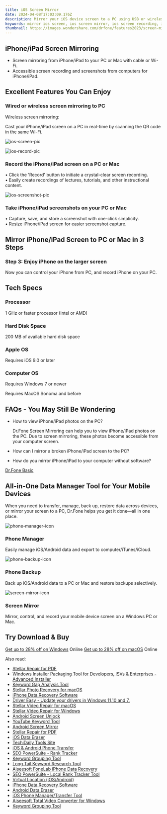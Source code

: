 ```yaml
---
title: iOS Screen Mirror
date: 2024-04-08T17:03:09.176Z
description: Mirror your iOS device screen to a PC using USB or wireless and record your iOS screen on a computer without delay.
keywords: mirror ios screen, ios screen mirror, ios screen recording, ios screen mirroring
thumbnail: https://images.wondershare.com/drfone/features2023/screen-mirror/ios-banner-pic.png
---
```


## iPhone/iPad Screen Mirroring

- Screen mirroring from iPhone/iPad to your PC or Mac with cable or Wi-Fi.
- Accessible screen recording and screenshots from computers for iPhone/iPad.

## Excellent Features You Can Enjoy

### Wired or wireless screen mirroring to PC

Wireless screen mirroring:

Cast your iPhone/iPad screen on a PC in real-time by scanning the QR code in the same Wi-Fi.

![ios-screen-pic](https://images.wondershare.com/drfone/features2023/screen-mirror/ios-screen-pic.png)

![ios-record-pic](https://images.wondershare.com/drfone/features2023/screen-mirror/ios-record-pic.png)

### Record the iPhone/iPad screen on a PC or Mac

• Click the 'Record' button to initiate a crystal-clear screen recording.  
• Easily create recordings of lectures, tutorials, and other instructional content.

![ios-screenshot-pic](https://images.wondershare.com/drfone/features2023/screen-mirror/ios-screenshot-pic.png)

### Take iPhone/iPad screenshots on your PC or Mac

• Capture, save, and store a screenshot with one-click simplicity.  
• Resize iPhone/iPad screen for easier screenshot capture.

## Mirror iPhone/iPad Screen to PC or Mac in 3 Steps

### Step 3: Enjoy iPhone on the larger screen

Now you can control your iPhone from PC, and record iPhone on your PC.

## Tech Specs

### Processor

1 GHz or faster processor (Intel or AMD)

### Hard Disk Space

200 MB of available hard disk space

### Apple OS

Requires iOS 9.0 or later

### Computer OS

Requires Windows 7 or newer

Requires MacOS Sonoma and before

## FAQs - You May Still Be Wondering

- How to view iPhone/iPad photos on the PC?

    Dr.Fone Screen Mirroring can help you to view iPhone/iPad photos on the PC. Due to screen mirroring, these photos become accessible from your computer screen.

- How can I mirror a broken iPhone/iPad screen to the PC?

- How do you mirror iPhone/iPad to your computer without software?

[<u>Dr.Fone Basic</u>](https://drfone.wondershare.com/drfone-basic.html)

## All-in-One Data Manager Tool for Your Mobile Devices

When you need to transfer, manage, back up, restore data across devices, or mirror your screen to a PC, Dr.Fone helps you get it done—all in one place.

![phone-manager-icon](https://images.wondershare.com/drfone/2023/features/phone-manager-icon.png)

### Phone Manager

Easily manage iOS/Android data and export to computer/iTunes/iCloud.

![phone-backup-icon](https://images.wondershare.com/drfone/2023/features/phone-backup-icon.png)

### Phone Backup

Back up iOS/Android data to a PC or Mac and restore backups selectively.

![screen-mirror-icon](https://images.wondershare.com/drfone/2023/features/screen-mirror-icon.png)

### Screen Mirror

Mirror, control, and record your mobile device screen on a Windows PC or Mac.

## Try Download & Buy

[Get up to 28% off on Windows](https://secure.2checkout.com/order/checkout.php?PRODS=4719742&QTY=1&AFFILIATE=108875&CART=1) Online
[Get up to 28% off on macOS](https://secure.2checkout.com/order/checkout.php?PRODS=4719751&QTY=1&AFFILIATE=108875&CART=1) Online

<span class="atpl-alsoreadstyle">Also read:</span>
<div><ul>
<li><a href="https://tools.techidaily.com/repair-for-pdf/" ><u>Stellar Repair for PDF</u></a></li>
<li><a href="https://tools.techidaily.com/advancedinstaller/" ><u>Windows Installer Packaging Tool for Developers, ISVs & Enterprises - Advanced Installer</u></a></li>
<li><a href="https://tools.techidaily.com/keyword-gap/" ><u>Keyword Gap Analysis Tool</u></a></li>
<li><a href="https://tools.techidaily.com/stellar-photo-recovery-for-mac/" ><u>Stellar Photo Recovery for macOS</u></a></li>
<li><a href="https://tools.techidaily.com/stellardata-recovery/data-recovery-ios/" ><u>iPhone Data Recovery Software</u></a></li>
<li><a href="https://tools.techidaily.com/download/" ><u>Driver Easy - Update your drivers in Windows 11,10 and 7.</u></a></li>
<li><a href="https://tools.techidaily.com/stellar-video-repair-for-mac/" ><u>Stellar Video Repair for macOS</u></a></li>
<li><a href="https://tools.techidaily.com/stellar-video-repair-for-win/" ><u>Stellar Video Repair for Windows</u></a></li>
<li><a href="https://tools.techidaily.com/wondershare/drfone/unlock-android-screen/" ><u>Android Screen Unlock</u></a></li>
<li><a href="https://tools.techidaily.com/link-assistant/keyword-research/youtube-keyword-tool/" ><u>YouTube Keyword Tool</u></a></li>
<li><a href="https://tools.techidaily.com/wondershare/drfone/android-screen-mirror/" ><u>Android Screen Mirror</u></a></li>
<li><a href="https://tools.techidaily.com/stellardata-recovery/repair-for-pdf/" ><u>Stellar Repair for PDF</u></a></li>
<li><a href="https://tools.techidaily.com/ios-data-eraser/" ><u>iOS Data Eraser</u></a></li>
<li><a href="https://tools.techidaily.com/hello-world/" ><u>TechiDaily Tools Site</u></a></li>
<li><a href="https://tools.techidaily.com/wondershare/drfone/phone-switch/" ><u>iOS & Android Phone Transfer</u></a></li>
<li><a href="https://tools.techidaily.com/link-assistant-rank-tracker/" ><u>SEO PowerSuite - Rank Tracker</u></a></li>
<li><a href="https://tools.techidaily.com/keyword-grouper/" ><u>Keyword Grouping Tool</u></a></li>
<li><a href="https://tools.techidaily.com/long-tail-keyword-research-tool/" ><u>Long Tail Keyword Research Tool</u></a></li>
<li><a href="https://tools.techidaily.com/aiseesoft-iphone-data-recovery/" ><u>Aiseesoft FoneLab iPhone Data Recovery</u></a></li>
<li><a href="https://tools.techidaily.com/link-assistant-rank-tracker-local-rankings/" ><u>SEO PowerSuite - Local Rank Tracker Tool</u></a></li>
<li><a href="https://tools.techidaily.com/virtual-location-changer/" ><u>Virtual Location (iOS/Android)</u></a></li>
<li><a href="https://tools.techidaily.com/data-recovery-ios/" ><u>iPhone Data Recovery Software</u></a></li>
<li><a href="https://tools.techidaily.com/wondershare/drfone/android-data-eraser/" ><u>Android Data Eraser</u></a></li>
<li><a href="https://tools.techidaily.com/wondershare/drfone/iphone-transfer/" ><u>iOS Phone Manager/Transfer Tool</u></a></li>
<li><a href="https://tools.techidaily.com/aiseesoft-total-video-converter-for-win/" ><u>Aiseesoft Total Video Converter for Windows</u></a></li>
<li><a href="https://tools.techidaily.com/link-assistant/keyword-research/keyword-grouper/" ><u>Keyword Grouping Tool</u></a></li>
</ul></div>
